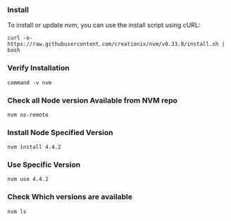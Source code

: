 ### Install
To install or update nvm, you can use the install script using cURL:

```
curl -o- https://raw.githubusercontent.com/creationix/nvm/v0.33.8/install.sh | bash

```

### Verify Installation
```
command -v nvm
```

### Check all Node version Available from NVM repo
```
nvm os-remote
```



### Install Node Specified Version
```
nvm install 4.4.2
```

### Use Specific Version
```
nvm use 4.4.2
```

### Check Which versions are available
```
nvm ls
```
